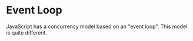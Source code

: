 # Event Loop

JavaScript has a concurrency model based on an "event loop". This model is quite different. 
